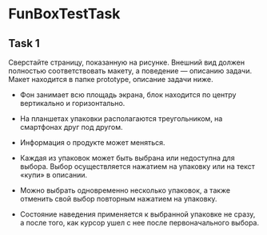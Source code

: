 # FunBoxTestTask

## Task 1

Сверстайте страницу, показанную на рисунке. Внешний вид должен полностью
соответствовать макету, а поведение — описанию задачи. Макет находится в папке
prototype, описание задачи ниже. 

* Фон занимает всю площадь экрана, блок находится по центру вертикально и
горизонтально.

* На планшетах упаковки располагаются треугольником, на смартфонах друг под
другом.

* Информация о продукте может меняться.

* Каждая из упаковок может быть выбрана или недоступна для выбора. Выбор
осуществляется нажатием на упаковку или на текст «купи» в описании.

* Можно выбрать одновременно несколько упаковок, а также отменить свой
выбор повторным нажатием на упаковку.

* Состояние наведения применяется к выбранной упаковке не сразу, а после того,
как курсор ушел с нее после первоначального выбора.

